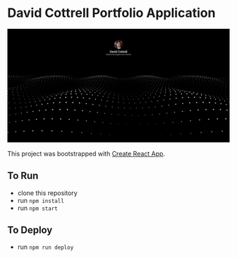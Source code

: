 # David Cottrell Portfolio Application

![Portfolio](./Cover.PNG)

This project was bootstrapped with [Create React App](https://github.com/facebook/create-react-app).

## To Run

- clone this repository
- run `npm install`
- run `npm start`

## To Deploy

- run `npm run deploy`